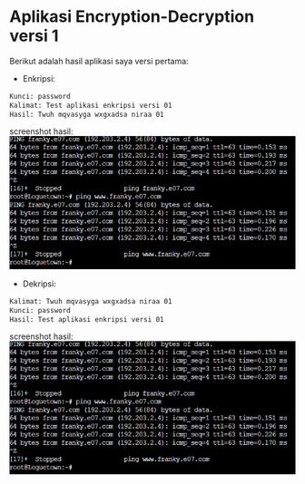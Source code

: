 # Aplikasi Encryption-Decryption versi 1

Berikut adalah hasil aplikasi saya versi pertama:

- Enkripsi:

```
Kunci: password
Kalimat: Test aplikasi enkripsi versi 01
Hasil: Twuh mqvasyga wxgxadsa niraa 01
```

screenshot hasil:
![alt text](https://github.com/migellamp/Jarkom-Modul-2-E07-2021/blob/main/images/2c.jpg) <br />

- Dekripsi:
  
```
Kalimat: Twuh mqvasyga wxgxadsa niraa 01
Kunci: password
Hasil: Test aplikasi enkripsi versi 01
```

screenshot hasil:
![alt text](https://github.com/migellamp/Jarkom-Modul-2-E07-2021/blob/main/images/2c.jpg) <br />